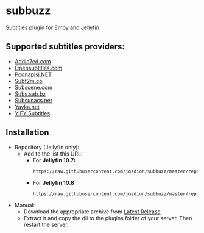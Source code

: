 # subbuzz
Subtitles plugin for [Emby](https://emby.media/) and [Jellyfin](https://jellyfin.org/)

## Supported subtitles providers:
* [Addic7ed.com](http://www.addic7ed.com)
* [Opensubtitles.com](https://www.opensubtitles.org)
* [Podnapisi.NET](https://www.podnapisi.net)
* [Subf2m.co](http://subf2m.co)
* [Subscene.com](https://www.subscene.com)
* [Subs.sab.bz](http://subs.sab.bz)
* [Subsunacs.net](http://subsunacs.net)
* [Yavka.net](http://www.yavka.net)
* [YIFY Subtitles](http://www.yifysubtitles.com)

## Installation
- Repository (Jellyfin only):
  - Add to the list this URL:
    - For **Jellyfin 10.7:**
       ```
       https://raw.githubusercontent.com/josdion/subbuzz/master/repo/jellyfin_10.7.json
       ```
    - For **Jellyfin 10.8**
      ```
      https://raw.githubusercontent.com/josdion/subbuzz/master/repo/jellyfin_10.8.json
      ```
- Manual:
  - Download the appropriate archive from [Latest Release](https://github.com/josdion/subbuzz/releases/latest)
  - Extract it and copy the dll to the plugins folder of your server. Then restart the server.    
